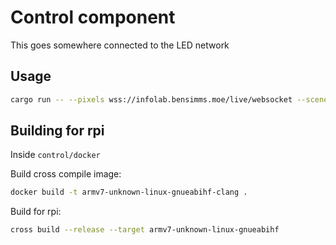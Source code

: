 # Control component

This goes somewhere connected to the LED network

## Usage

```bash
cargo run -- --pixels wss://infolab.bensimms.moe/live/websocket --scene InfoLab.xml
```

## Building for rpi

Inside `control/docker`

Build cross compile image:
```bash
docker build -t armv7-unknown-linux-gnueabihf-clang .
```

Build for rpi:

```bash
cross build --release --target armv7-unknown-linux-gnueabihf
```
